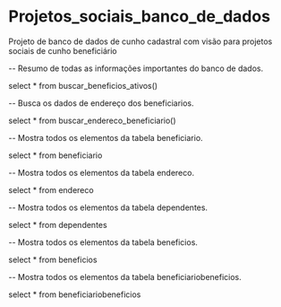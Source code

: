 # Projetos_sociais_banco_de_dados
Projeto de banco de dados de cunho cadastral com visão para projetos sociais de cunho beneficiário


-- Resumo de todas as informações importantes do banco de dados.

select * from buscar_beneficios_ativos()

-- Busca os dados de endereço dos beneficiarios.

select * from buscar_endereco_beneficiario()

-- Mostra todos os elementos da tabela beneficiario.

  select * from beneficiario

-- Mostra todos os elementos da tabela endereco.
  
  select * from endereco

-- Mostra todos os elementos da tabela dependentes.
  
  select * from dependentes

-- Mostra todos os elementos da tabela beneficios.
  
  select * from beneficios

-- Mostra todos os elementos da tabela beneficiariobeneficios.
  
  select * from beneficiariobeneficios

